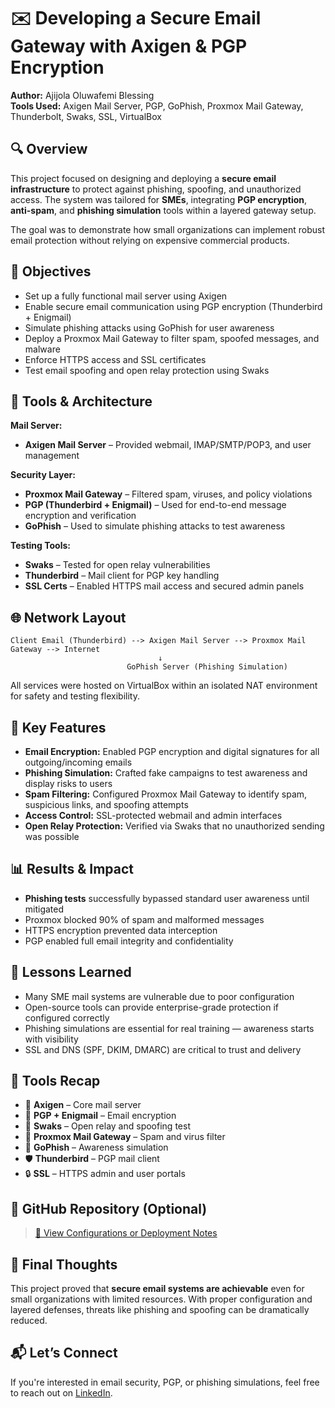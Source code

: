 # ✉️ Developing a Secure Email Gateway with Axigen & PGP Encryption

**Author:** Ajijola Oluwafemi Blessing  
**Tools Used:** Axigen Mail Server, PGP, GoPhish, Proxmox Mail Gateway, Thunderbolt, Swaks, SSL, VirtualBox



## 🔍 Overview

This project focused on designing and deploying a **secure email infrastructure** to protect against phishing, spoofing, and unauthorized access. The system was tailored for **SMEs**, integrating **PGP encryption**, **anti-spam**, and **phishing simulation** tools within a layered gateway setup.

The goal was to demonstrate how small organizations can implement robust email protection without relying on expensive commercial products.



## 🧱 Objectives

- Set up a fully functional mail server using Axigen  
- Enable secure email communication using PGP encryption (Thunderbird + Enigmail)  
- Simulate phishing attacks using GoPhish for user awareness  
- Deploy a Proxmox Mail Gateway to filter spam, spoofed messages, and malware  
- Enforce HTTPS access and SSL certificates  
- Test email spoofing and open relay protection using Swaks



## 🔧 Tools & Architecture

**Mail Server:**  
- **Axigen Mail Server** – Provided webmail, IMAP/SMTP/POP3, and user management

**Security Layer:**  
- **Proxmox Mail Gateway** – Filtered spam, viruses, and policy violations  
- **PGP (Thunderbird + Enigmail)** – Used for end-to-end message encryption and verification  
- **GoPhish** – Used to simulate phishing attacks to test awareness

**Testing Tools:**  
- **Swaks** – Tested for open relay vulnerabilities  
- **Thunderbird** – Mail client for PGP key handling  
- **SSL Certs** – Enabled HTTPS mail access and secured admin panels



## 🌐 Network Layout

```
Client Email (Thunderbird) --> Axigen Mail Server --> Proxmox Mail Gateway --> Internet
                                 ↓
                          GoPhish Server (Phishing Simulation)
```

All services were hosted on VirtualBox within an isolated NAT environment for safety and testing flexibility.



## 🔬 Key Features

- **Email Encryption:** Enabled PGP encryption and digital signatures for all outgoing/incoming emails  
- **Phishing Simulation:** Crafted fake campaigns to test awareness and display risks to users  
- **Spam Filtering:** Configured Proxmox Mail Gateway to identify spam, suspicious links, and spoofing attempts  
- **Access Control:** SSL-protected webmail and admin interfaces  
- **Open Relay Protection:** Verified via Swaks that no unauthorized sending was possible



## 📊 Results & Impact

- **Phishing tests** successfully bypassed standard user awareness until mitigated  
- Proxmox blocked 90% of spam and malformed messages  
- HTTPS encryption prevented data interception  
- PGP enabled full email integrity and confidentiality



## 🧠 Lessons Learned

- Many SME mail systems are vulnerable due to poor configuration  
- Open-source tools can provide enterprise-grade protection if configured correctly  
- Phishing simulations are essential for real training — awareness starts with visibility  
- SSL and DNS (SPF, DKIM, DMARC) are critical to trust and delivery



## 🧪 Tools Recap

- 📨 **Axigen** – Core mail server  
- 🔐 **PGP + Enigmail** – Email encryption  
- 🧪 **Swaks** – Open relay and spoofing test  
- 🦠 **Proxmox Mail Gateway** – Spam and virus filter  
- 🧠 **GoPhish** – Awareness simulation  
- 🛡️ **Thunderbird** – PGP mail client  
- 🔒 **SSL** – HTTPS admin and user portals



## 📎 GitHub Repository (Optional)

> [🔗 View Configurations or Deployment Notes](https://github.com/oluwafemiab/email-security-gateway/)



## 🧠 Final Thoughts

This project proved that **secure email systems are achievable** even for small organizations with limited resources. With proper configuration and layered defenses, threats like phishing and spoofing can be dramatically reduced.



## 📬 Let’s Connect

If you're interested in email security, PGP, or phishing simulations, feel free to reach out on [LinkedIn](https://www.linkedin.com/in/ajijola-oluwafemi-ba839712a).

  
